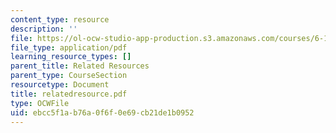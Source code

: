 ```yaml
---
content_type: resource
description: ''
file: https://ol-ocw-studio-app-production.s3.amazonaws.com/courses/6-111-introductory-digital-systems-laboratory-spring-2006/ebcc5f1ab76a0f6f0e69cb21de1b0952_relatedresource.pdf
file_type: application/pdf
learning_resource_types: []
parent_title: Related Resources
parent_type: CourseSection
resourcetype: Document
title: relatedresource.pdf
type: OCWFile
uid: ebcc5f1a-b76a-0f6f-0e69-cb21de1b0952
---
```

